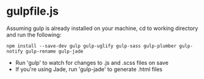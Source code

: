 # gulpfile.js

Assuming gulp is already installed on your machine, cd to working directory and run the following:

<pre>
<code>npm install --save-dev gulp gulp-uglify gulp-sass gulp-plumber gulp-notify gulp-rename gulp-jade</code>
</pre>

<ul>
	<li>Run 'gulp' to watch for changes to .js and .scss files on save</li>
	<li>If you're using Jade, run 'gulp-jade' to generate .html files</li>
</ul>
